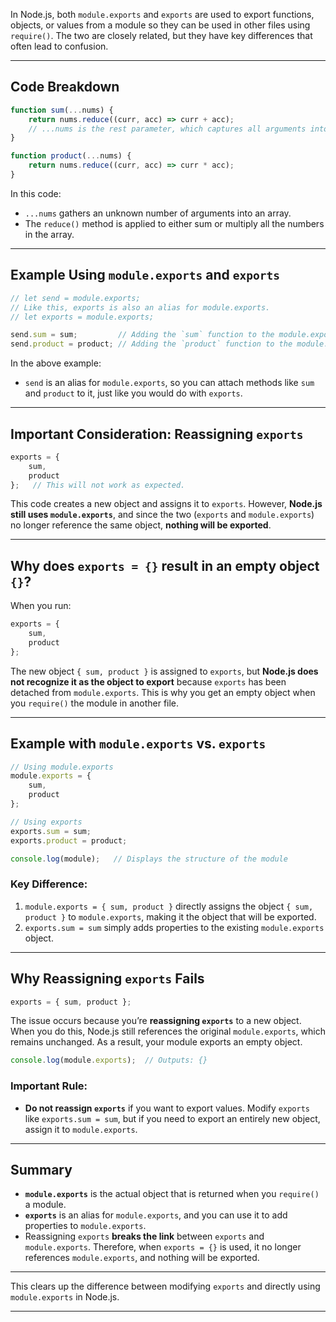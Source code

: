
In Node.js, both `module.exports` and `exports` are used to export functions, objects, or values from a module so they can be used in other files using `require()`. The two are closely related, but they have key differences that often lead to confusion.

---

## Code Breakdown

```javascript
function sum(...nums) {
    return nums.reduce((curr, acc) => curr + acc);  
    // ...nums is the rest parameter, which captures all arguments into an array, i.e., nums = [val1, val2, ...]
}

function product(...nums) {
    return nums.reduce((curr, acc) => curr * acc); 
}
```

In this code:
- `...nums` gathers an unknown number of arguments into an array.
- The `reduce()` method is applied to either sum or multiply all the numbers in the array.

---

## Example Using `module.exports` and `exports`

```javascript
// let send = module.exports;
// Like this, exports is also an alias for module.exports.
// let exports = module.exports;

send.sum = sum;         // Adding the `sum` function to the module.exports object.
send.product = product; // Adding the `product` function to the module.exports object.
```

In the above example:
- `send` is an alias for `module.exports`, so you can attach methods like `sum` and `product` to it, just like you would do with `exports`.

---

## Important Consideration: Reassigning `exports`

```javascript
exports = {
    sum,
    product
};   // This will not work as expected.
```

This code creates a new object and assigns it to `exports`. However, **Node.js still uses `module.exports`**, and since the two (`exports` and `module.exports`) no longer reference the same object, **nothing will be exported**.

---

## Why does `exports = {}` result in an empty object `{}`?

When you run:

```javascript
exports = {
    sum,
    product
};
```

The new object `{ sum, product }` is assigned to `exports`, but **Node.js does not recognize it as the object to export** because `exports` has been detached from `module.exports`. This is why you get an empty object when you `require()` the module in another file.

---

## Example with `module.exports` vs. `exports`

```javascript
// Using module.exports
module.exports = {
    sum,
    product
};

// Using exports
exports.sum = sum;
exports.product = product;

console.log(module);   // Displays the structure of the module
```

### Key Difference:
1. `module.exports = { sum, product }` directly assigns the object `{ sum, product }` to `module.exports`, making it the object that will be exported.
2. `exports.sum = sum` simply adds properties to the existing `module.exports` object.

---

## Why Reassigning `exports` Fails

```javascript
exports = { sum, product };
```

The issue occurs because you’re **reassigning `exports`** to a new object. When you do this, Node.js still references the original `module.exports`, which remains unchanged. As a result, your module exports an empty object.

```javascript
console.log(module.exports);  // Outputs: {}
```

### Important Rule:
- **Do not reassign `exports`** if you want to export values. Modify `exports` like `exports.sum = sum`, but if you need to export an entirely new object, assign it to `module.exports`.

---

## Summary

- **`module.exports`** is the actual object that is returned when you `require()` a module.
- **`exports`** is an alias for `module.exports`, and you can use it to add properties to `module.exports`.
- Reassigning `exports` **breaks the link** between `exports` and `module.exports`. Therefore, when `exports = {}` is used, it no longer references `module.exports`, and nothing will be exported.

---

This clears up the difference between modifying `exports` and directly using `module.exports` in Node.js.

---